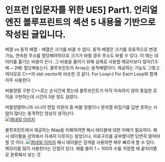 # 인프런 [입문자를 위한 UE5] Part1. 언리얼 엔진 블루프린트의 섹션 5 내용을 기반으로 작성된 글입니다.

배열 vs 동적 배열 - 배열은 크기를 바꿀 수 없다. 동적 배열은 크기를 유동적으로 변경 가능, 연속된 주소를 할당해야하므로 크기가 바뀔 경우 주소도 바뀔 수 있다. 이 때는 데이터를
옮기는 비용이 든다. 그 비용을 줄이기 위해 실제로 사용할 메모리보다 많이(1.5배 \~ 2배) 할당해놓는다.
블루프린트의 Array는 동적배열이다. 제공하는 기능도 그렇고 여러모로 C++의 std::vector와 비슷한 것 같다. For Loop나 For Each Loop와 함께 자주 사용한다. 

버블정렬 구현 C++로는 순식간에 짰는데 블루프린트가 아직 익숙하지 않아 동일한 로직을 구현하는데 시간이 5분 정도 걸렸다.   

버블정렬하니까 시니어 면접 지원자 중 버블 정렬이나 문자열 뒤집기를 답변 못하는 사람이 많다는 충격적인 영상이 생각난다.   
[![썸네일 이미지](https://img.youtube.com/vi/B0zU6v2nBdA/0.jpg)](https://www.youtube.com/watch?v=B0zU6v2nBdA)

블루프린트에서 제공하는 Map을 이해하려면 해시 테이블에 대한 이해가 필요하다.
해시 테이블을 강의에서 자세히 다루지는 알았으나, 자료구조를 공부했다면 당연히 알아야 할 것 이다.
[![썸네일 이미지](https://img.youtube.com/vi/S7vni1hdsZE/0.jpg)](https://www.youtube.com/watch?v=S7vni1hdsZE)
해시 테이블은 검색을 사용하면 매우 빠르게 할 수 있다. 메모리를 많이 사용한다는 단점이 있다. 예를 들어 1 \~ 100의 수를 저장할 때 끝자리별로 분류해서 넣는 것